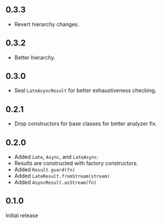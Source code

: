 ## 0.3.3

- Revert hierarchy changes.

## 0.3.2

- Better hierarchy.

## 0.3.0

- Seal `LateAsyncResult` for better exhaustiveness checking.

## 0.2.1

- Drop constructors for base classes for better analyzer fix.

## 0.2.0

- Added `Late`, `Async`, and `LateAsync`.
- Results are constructed with factory constructors.
- Added `Result.guard(fn)`
- Added `LateResult.fromStream(stream)`
- Added `AsyncResult.asStream(fn)`

## 0.1.0

Initial release
